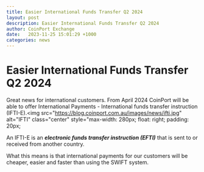 ```yaml
---
title: Easier International Funds Transfer Q2 2024
layout: post
description: Easier International Funds Transfer Q2 2024
author: CoinPort Exchange
date:   2023-11-25 15:01:29 +1000
categories: news
---
```


# Easier International Funds Transfer Q2 2024

Great news for international customers. From April 2024 CoinPort will be able to offer International Payments - International funds transfer instruction (IFTI-E).<img src="https://blog.coinport.com.au/images/news/ifti.jpg" alt="IFTI" class="center" style="max-width: 280px; float: right; padding: 20px;

An IFTI-E is an <b><i>electronic funds transfer instruction (EFTI)</i></b> that is sent to or received from another country.

What this means is that international payments for our customers will be cheaper, easier and faster than using the SWIFT system.
